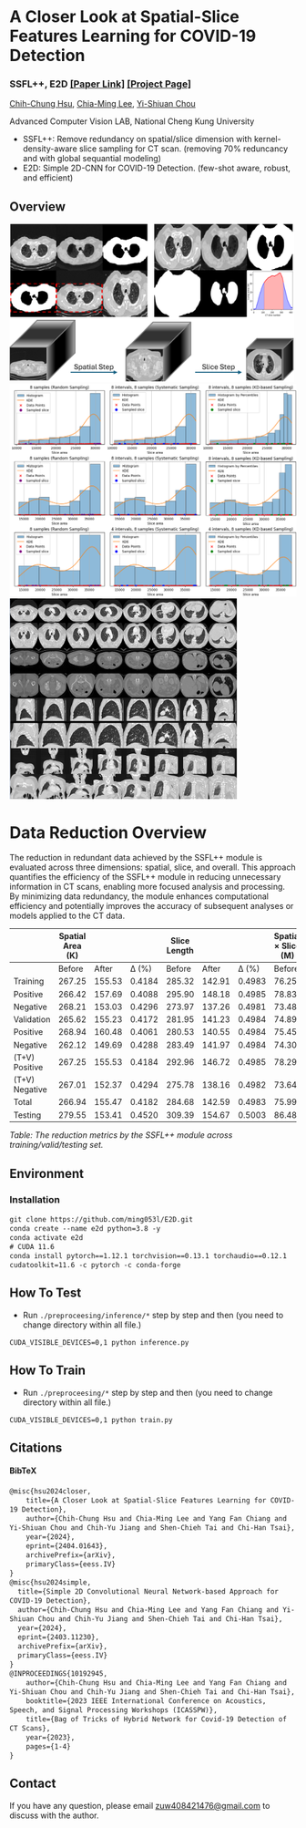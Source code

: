 # A Closer Look at Spatial-Slice Features Learning for COVID-19 Detection


### SSFL++, E2D [[Paper Link]](https://arxiv.org/abs/2404.01643) [[Project Page]](https://allproj001.github.io/cov19d.github.io/)

[Chih-Chung Hsu](https://cchsu.info/), [Chia-Ming Lee](https://ming053l.github.io/), [Yi-Shiuan Chou](https://scholar.google.com/citations?&user=iGX8FBcAAAAJ)

Advanced Computer Vision LAB, National Cheng Kung University

- SSFL++: Remove redundancy on spatial/slice dimension with kernel-density-aware slice sampling for CT scan. (removing 70% reduncancy and with global sequantial modeling)
- E2D: Simple 2D-CNN for COVID-19 Detection. (few-shot aware, robust, and efficient)

## Overview

<img src=".\figures\spatialslice.png" width="500"/>

<img src=".\figures\kde.png" width="600"/>

<img src=".\figures\generalize.png" width="400"/>

# Data Reduction Overview

The reduction in redundant data achieved by the SSFL++ module is evaluated across three dimensions: spatial, slice, and overall. This approach quantifies the efficiency of the SSFL++ module in reducing unnecessary information in CT scans, enabling more focused analysis and processing. By minimizing data redundancy, the module enhances computational efficiency and potentially improves the accuracy of subsequent analyses or models applied to the CT data.

|              | Spatial Area (K) |          |          | Slice Length |          |          | Spatial × Slice (M) |        |         |
|--------------|------------------|----------|----------|--------------|----------|----------|---------------------|--------|---------|
|              | Before           | After    | Δ (%)    | Before       | After    | Δ (%)    | Before              | After  | Δ (%)   |
| Training     | 267.25           | 155.53   | 0.4184   | 285.32       | 142.91   | 0.4983   | 76.25               | 22.22  | 0.7085  |
| Positive     | 266.42           | 157.69   | 0.4088   | 295.90       | 148.18   | 0.4985   | 78.83               | 23.36  | 0.7036  |
| Negative     | 268.21           | 153.03   | 0.4296   | 273.97       | 137.26   | 0.4981   | 73.48               | 21.00  | 0.7141  |
| Validation   | 265.62           | 155.23   | 0.4172   | 281.95       | 141.23   | 0.4984   | 74.89               | 21.92  | 0.7072  |
| Positive     | 268.94           | 160.48   | 0.4061   | 280.53       | 140.55   | 0.4984   | 75.45               | 22.55  | 0.7010  |
| Negative     | 262.12           | 149.69   | 0.4288   | 283.49       | 141.97   | 0.4984   | 74.30               | 21.25  | 0.7139  |
| (T+V) Positive | 267.25         | 155.53   | 0.4184   | 292.96       | 146.72   | 0.4985   | 78.29               | 22.81  | 0.7085  |
| (T+V) Negative | 267.01         | 152.37   | 0.4294   | 275.78       | 138.16   | 0.4982   | 73.64               | 21.05  | 0.7141  |
| Total         | 266.94          | 155.47   | 0.4182   | 284.68       | 142.59   | 0.4983   | 75.99               | 22.16  | 0.7082  |
| Testing       | 279.55          | 153.41   | 0.4520   | 309.39       | 154.67   | 0.5003   | 86.48               | 23.72  | 0.7256  |

*Table: The reduction metrics by the SSFL++ module across training/valid/testing set.*


## Environment
### Installation
```
git clone https://github.com/ming053l/E2D.git
conda create --name e2d python=3.8 -y
conda activate e2d
# CUDA 11.6
conda install pytorch==1.12.1 torchvision==0.13.1 torchaudio==0.12.1 cudatoolkit=11.6 -c pytorch -c conda-forge
```
## How To Test

- Run `./preproceesing/inference/*` step by step and then (you need to change directory within all file.)
```
CUDA_VISIBLE_DEVICES=0,1 python inference.py
```

## How To Train
- Run `./preproceesing/*` step by step and then (you need to change directory within all file.)
```
CUDA_VISIBLE_DEVICES=0,1 python train.py
```

## Citations
#### BibTeX
    @misc{hsu2024closer,
        title={A Closer Look at Spatial-Slice Features Learning for COVID-19 Detection}, 
        author={Chih-Chung Hsu and Chia-Ming Lee and Yang Fan Chiang and Yi-Shiuan Chou and Chih-Yu Jiang and Shen-Chieh Tai and Chi-Han Tsai},
        year={2024},
        eprint={2404.01643},
        archivePrefix={arXiv},
        primaryClass={eess.IV}
    }
    @misc{hsu2024simple,
      title={Simple 2D Convolutional Neural Network-based Approach for COVID-19 Detection}, 
      author={Chih-Chung Hsu and Chia-Ming Lee and Yang Fan Chiang and Yi-Shiuan Chou and Chih-Yu Jiang and Shen-Chieh Tai and Chi-Han Tsai},
      year={2024},
      eprint={2403.11230},
      archivePrefix={arXiv},
      primaryClass={eess.IV}
    }
    @INPROCEEDINGS{10192945,
        author={Chih-Chung Hsu and Chia-Ming Lee and Yang Fan Chiang and Yi-Shiuan Chou and Chih-Yu Jiang and Shen-Chieh Tai and Chi-Han Tsai},
        booktitle={2023 IEEE International Conference on Acoustics, Speech, and Signal Processing Workshops (ICASSPW)}, 
        title={Bag of Tricks of Hybrid Network for Covid-19 Detection of CT Scans}, 
        year={2023},
        pages={1-4}
    }


## Contact
If you have any question, please email zuw408421476@gmail.com to discuss with the author.
